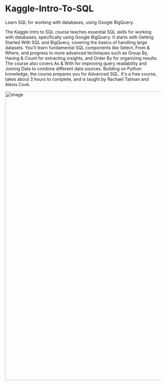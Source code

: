 # Kaggle-Intro-To-SQL
Learn SQL for working with databases, using Google BigQuery.


The Kaggle Intro to SQL course teaches essential SQL skills for working with databases, specifically using Google BigQuery. It starts with Getting Started With SQL and BigQuery, covering the basics of handling large datasets. You'll learn fundamental SQL components like Select, From & Where, and progress to more advanced techniques such as Group By, Having & Count for extracting insights, and Order By for organizing results. The course also covers As & With for improving query readability and Joining Data to combine different data sources. Building on Python knowledge, the course prepares you for Advanced SQL. It's a free course, takes about 3 hours to complete, and is taught by Rachael Tatman and Alexis Cook.


<img width="935" alt="image" src="https://github.com/user-attachments/assets/f152e733-6012-4548-bb79-8e879dbbd7fc">
